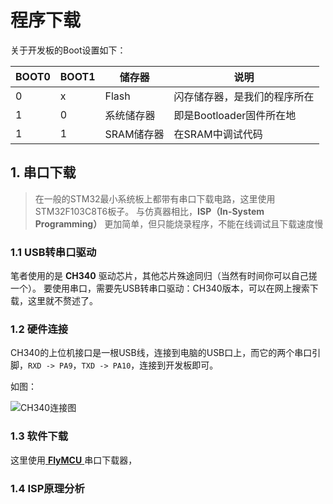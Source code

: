 # 程序下载

关于开发板的Boot设置如下：

| BOOT0 | BOOT1 | 储存器     | 说明                |
|-------|-------|---------|-------------------|
| 0     | x     | Flash   | 闪存储存器，是我们的程序所在    |
| 1     | 0     | 系统储存器   | 即是Bootloader固件所在地 |
| 1     | 1     | SRAM储存器 | 在SRAM中调试代码        |


## 1. 串口下载

> 在一般的STM32最小系统板上都带有串口下载电路，这里使用STM32F103C8T6板子。
> 与仿真器相比，**ISP（In-System Programming）** 更加简单，但只能烧录程序，不能在线调试且下载速度慢

### 1.1 USB转串口驱动

笔者使用的是 **CH340** 驱动芯片，其他芯片殊途同归（当然有时间你可以自己搓一个）。
要使用串口，需要先USB转串口驱动：CH340版本，可以在网上搜索下载，这里就不赘述了。

### 1.2 硬件连接

CH340的上位机接口是一根USB线，连接到电脑的USB口上，而它的两个串口引脚，`RXD -> PA9`，`TXD -> PA10`，连接到开发板即可。

如图：

![CH340连接图](/images/嵌入式/CH340连接图.png)

### 1.3 软件下载

这里使用[ **FlyMCU** ](http://www.mcuisp.com/chinese%20mcuisp%20web/ruanjianxiazai-chinese.htm)串口下载器，

### 1.4 ISP原理分析

